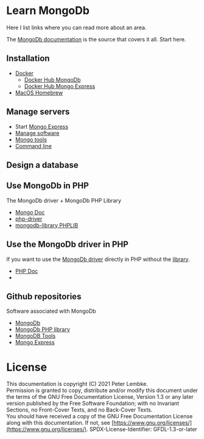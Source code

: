 # Learn MongoDb

Here I list links where you can read more about an area.

The [MongoDb documentation](https://docs.mongodb.com/) is the source that covers it all. Start here.

## Installation

* [Docker](mongodb-docker.md)
    * [Docker Hub MongoDb](https://hub.docker.com/_/mongo)
    * [Docker Hub Mongo Express](https://hub.docker.com/_/mongo-express)
* [MacOS Homebrew](https://github.com/mongodb/homebrew-brew)

## Manage servers

* Start [Mongo Express](http://0.0.0.0:8081/)
* [Manage software](mongodb-manage.md)
* [Mongo tools](mongodb-tools.md)
* [Command line](command-line.md)

## Design a database


## Use MongoDb in PHP

The MongoDb driver + MongoDb PHP Library

* [Mongo Doc](https://docs.mongodb.com/drivers/php/)
* [php-driver](php-driver.md)
* [mongodb-library PHPLIB](mongodb-library.md)

## Use the MongoDb driver in PHP

If you want to use the [MongoDb driver](php-driver.md) directly in PHP without the [library](mongodb-library.md).

* [PHP Doc](https://www.php.net/manual/en/set.mongodb.php)
* 

## Github repositories

Software associated with MongoDb

* [MongoDb](https://github.com/mongodb)
* [MongoDb PHP library](https://github.com/mongodb/mongo-php-library)  
* [MongoDB Tools](https://github.com/mongodb/mongo-tools)
* [Mongo Express](https://github.com/mongo-express/mongo-express)

# License
This documentation is copyright (C) 2021 Peter Lembke.  
Permission is granted to copy, distribute and/or modify this document under the terms of the GNU Free Documentation License, Version 1.3 or any later version published by the Free Software Foundation; with no Invariant Sections, no Front-Cover Texts, and no Back-Cover Texts.  
You should have received a copy of the GNU Free Documentation License along with this documentation. If not, see [https://www.gnu.org/licenses/](https://www.gnu.org/licenses/).  SPDX-License-Identifier: GFDL-1.3-or-later  
